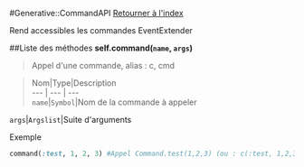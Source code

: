 #Generative::CommandAPI
[Retourner à l'index](README.md)

Rend accessibles les commandes EventExtender

##Liste des méthodes
**self.command(`name`, `args`)**

> Appel d'une commande, alias : c, cmd  
  
> Nom|Type|Description  
--- | --- | ---  
`name`|`Symbol`|Nom de la commande à appeler

`args`|`Argslist`|Suite d'arguments

  


Exemple  
```ruby  
command(:test, 1, 2, 3) #Appel Command.test(1,2,3) (ou : c(:test, 1,2,3) ou cmd(:test, 1,2,3)  
```



